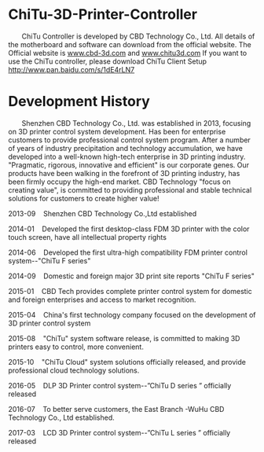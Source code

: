 # ChiTu-3D-Printer-Controller
&nbsp;&nbsp;&nbsp;&nbsp;&nbsp;&nbsp;&nbsp;ChiTu Controller is developed by CBD Technology Co., Ltd. 
All details of the motherboard and software can download from the official website. 
The Official website is www.cbd-3d.com  and   www.chitu3d.com 
If you want to use the ChiTu controller, please download ChiTu Client Setup  http://www.pan.baidu.com/s/1dE4rLN7
 
 
#  Development History
&nbsp;&nbsp;&nbsp;&nbsp;&nbsp;&nbsp; Shenzhen CBD Technology Co., Ltd. was established in 2013, focusing on 3D printer control system development. Has been for enterprise customers to provide professional control system program. After a number of years of industry precipitation and technology accumulation, we have developed into a well-known high-tech enterprise in 3D printing industry.
 "Pragmatic, rigorous, innovative and efficient" is our corporate genes. Our products have been walking in the forefront of 3D printing industry, has been firmly occupy the high-end market. CBD Technology "focus on creating value", is committed to providing professional and stable technical solutions for customers to create higher value!
 
 
 2013-09&nbsp;&nbsp;&nbsp;&nbsp;Shenzhen CBD Technology Co.,Ltd established
 
 2014-01&nbsp;&nbsp;&nbsp;&nbsp;Developed the first desktop-class FDM 3D printer with the color touch screen, have all intellectual property rights
 
 2014-06&nbsp;&nbsp;&nbsp;&nbsp;Developed the first ultra-high compatibility FDM printer control system--"ChiTu F series"
 
 2014-09&nbsp;&nbsp;&nbsp;&nbsp;Domestic and foreign major 3D print site reports "ChiTu F series"
 
 2015-01&nbsp;&nbsp;&nbsp;&nbsp;CBD Tech provides complete printer control system for domestic and foreign  enterprises and access to market recognition.
 
 2015-04&nbsp;&nbsp;&nbsp;&nbsp;China's first technology company focused on the development of 3D printer control system
 
 2015-08&nbsp;&nbsp;&nbsp;&nbsp;"ChiTu" system software release, is committed to making 3D printers easy to control, more convenient.
 
 2015-10&nbsp;&nbsp;&nbsp;&nbsp;"ChiTu Cloud" system solutions officially released, and provide professional cloud technology solutions.
 
 2016-05&nbsp;&nbsp;&nbsp;&nbsp;DLP 3D Printer control system--”ChiTu D series ” officially released
 
 2016-07&nbsp;&nbsp;&nbsp;&nbsp;To better serve customers, the East Branch -WuHu CBD Technology Co., Ltd established.
 
 2017-03&nbsp;&nbsp;&nbsp;&nbsp;LCD 3D Printer control system--”ChiTu L series ” officially released
